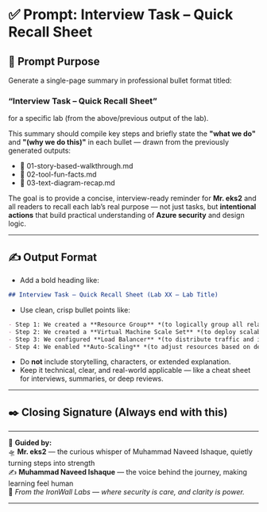 # ✅ Prompt: Interview Task – Quick Recall Sheet

## 🔖 Prompt Purpose

Generate a single-page summary in professional bullet format titled:

### **“Interview Task – Quick Recall Sheet”**  
for a specific lab (from the above/previous output of the lab).

This summary should compile key steps and briefly state the **"what we do"** and **"(why we do this)"** in each bullet — drawn from the previously generated outputs:

- 🔐 01-story-based-walkthrough.md  
- 🔐 02-tool-fun-facts.md  
- 🔐 03-text-diagram-recap.md  

The goal is to provide a concise, interview-ready reminder for **Mr. eks2** and all readers to recall each lab’s real purpose — not just tasks, but **intentional actions** that build practical understanding of **Azure security** and design logic.

---

## ✍️ Output Format

- Add a bold heading like:

```markdown
## Interview Task – Quick Recall Sheet (Lab XX – Lab Title)
```

- Use clean, crisp bullet points like:

```markdown
- Step 1: We created a **Resource Group** *(to logically group all related resources together)*
- Step 2: We created a **Virtual Machine Scale Set** *(to deploy scalable, load-balanced VMs automatically)*
- Step 3: We configured **Load Balancer** *(to distribute traffic and improve availability)*
- Step 4: We enabled **Auto-Scaling** *(to adjust resources based on demand, reducing cost and improving performance)*
```

- Do **not** include storytelling, characters, or extended explanation.
- Keep it technical, clear, and real-world applicable — like a cheat sheet for interviews, summaries, or deep reviews.

---

## ✒️ Closing Signature (Always end with this)

---

🧾 **Guided by:**  
🛸 **Mr. eks2** — the curious whisper of Muhammad Naveed Ishaque, quietly turning steps into strength  
✍️ **Muhammad Naveed Ishaque** — the voice behind the journey, making learning feel human  
🔐 _From the IronWall Labs — where security is care, and clarity is power._

---
